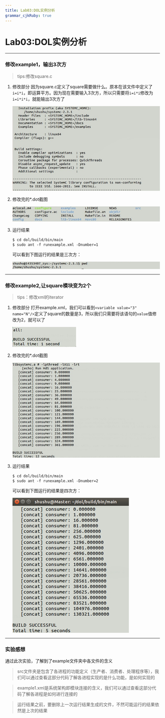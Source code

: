 ```yaml
---
title: Lab03:DOL实例分析
grammar_cjkRuby: true
---
```

# Lab03:DOL实例分析
---

### **修改example1，输出3次方**
> tips:修改square.c

1. 修改部分
    因为square.c定义了square需要做什么。原本在该文件中定义了`i=i*i`，即运算平方。因为现在需要输入3次方，所以只需要将`i=i*i`修改为`i=i*i*i`，就能输出3次方了

    ![enter description here](../img/1.jpg)

2. 修改完的*.dot截图

    ![enter description here](../img/2.jpg)

3. 运行结果
    ```
    $ cd dol/build/bin/main
    $ sudo ant -f runexample.xml -Dnumber=1
    ```
    可以看到下图运行的结果是三次方：

    ![enter description here](../img/3.jpg)


---

### **修改example2,让square模块变为2个**
> tips：修改xml的iterator

1. 修改部分
    打开example.xml，我们可以看到``<variable value="3" name="N"/>``定义了square的数量是3，所以我们只需要将该语句的`value`值修改为2，就可以了

    ![enter description here](../img/4.jpg)

2. 修改完的*.dot截图

    ![enter description here](../img/5.jpg)

3. 运行结果
    ```
    $ cd dol/build/bin/main
    $ sudo ant -f runexample.xml -Dnumber=2
    ```
    可以看到下图运行的结果是四次方：

    ![enter description here](https://raw.githubusercontent.com/miraclezys/ES2016_14353407/master/assignment/img/6.jpg)

---

### **实验感想**
通过此次实验，了解到了example文件夹中各文件的含义
> src文件夹是包含了各进程的功能定义（生产者、消费者、处理程序等），我们可以通过查看这部分代码了解各进程实现的是什么功能，是如何实现的

> example1.xml是系统架构即模块连接的含义，我们可以通过查看这部分代码了解各进程是如何进行连接的

> 运行结果之前，要删除上一次运行结果生成的文件，不然可能运行的结果依然是上次的结果



